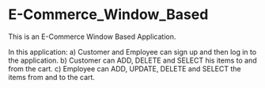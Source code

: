 # E-Commerce_Window_Based

This is an E-Commerce Window Based Application.

In this application:
a) Customer and Employee can sign up and then log in to the application.
b) Customer can ADD, DELETE and SELECT his items to and from the cart.
c) Employee can ADD, UPDATE, DELETE and SELECT the items from and to the cart.
